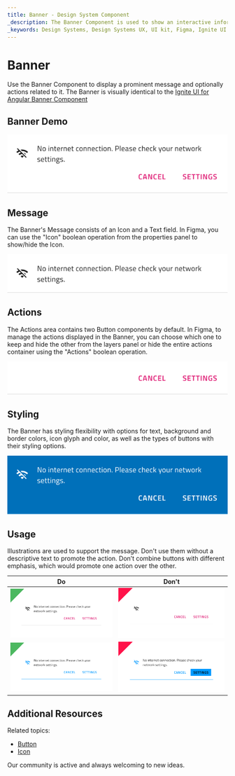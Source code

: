 ```yaml
---
title: Banner - Design System Component
_description: The Banner Component is used to show an interactive information message or notification in a prominent way. 
_keywords: Design Systems, Design Systems UX, UI kit, Figma, Ignite UI for Angular, Figma to Angular, Figma to Angular, Angular, Angular Design System, Export code from Figma, Design Kits for Angular, Figma HTML, Figma to HTML, Figma UI kits
---
```


# Banner

Use the Banner Component to display a prominent message and optionally actions related to it. The Banner is visually identical to the [Ignite UI for Angular Banner Component](https://www.infragistics.com/products/ignite-ui-angular/angular/components/banner)

## Banner Demo

<img class="responsive-img" src="../images/banner_demo.png" srcset="../images/banner_demo@2x.png 2x" />

## Message

The Banner's Message consists of an Icon and a Text field. In Figma, you can use the "Icon" boolean operation from the properties panel to show/hide the Icon.

<img class="responsive-img" src="../images/banner_message.png" srcset="../images/banner_message@2x.png 2x" />

## Actions

The Actions area contains two Button components by default. In Figma, to manage the actions displayed in the Banner, you can choose which one to keep and hide the other from the layers panel or hide the entire actions container using the "Actions" boolean operation.


<img class="responsive-img" src="../images/banner_actions.png" srcset="../images/banner_actions@2x.png 2x" />

## Styling

The Banner has styling flexibility with options for text, background and border colors, icon glyph and color, as well as the types of buttons with their styling options.

<img class="responsive-img" src="../images/banner_styling.png" srcset="../images/banner_styling@2x.png 2x" />

## Usage

Illustrations are used to support the message. Don't use them without a descriptive text to promote the action. Don’t combine buttons with different emphasis, which would promote one action over the other. 

| Do                                                                             | Don't                                                                              |
| ------------------------------------------------------------------------------ | ---------------------------------------------------------------------------------- |
| <img class="responsive-img" src="../images/banner_do1.png" srcset="../images/banner_do1@2x.png 2x" /> | <img class="responsive-img" src="../images/banner_dont1.png" srcset="../images/banner_dont1@2x.png 2x" /> | 
| <img class="responsive-img" src="../images/banner_do2.png" srcset="../images/banner_do2@2x.png 2x" /> |<img class="responsive-img" src="../images/banner_dont2.png" srcset="../images/banner_dont2@2x.png 2x" /> |

## Additional Resources

Related topics:

- [Button](button.md)
- [Icon](icon.md)
  <div class="divider--half"></div>

Our community is active and always welcoming to new ideas.
